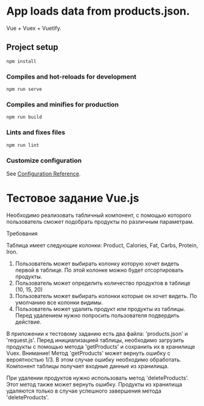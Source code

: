 # App loads data from products.json.
Vue + Vuex + Vuetify. 

## Project setup
```
npm install
```

### Compiles and hot-reloads for development
```
npm run serve
```

### Compiles and minifies for production
```
npm run build
```

### Lints and fixes files
```
npm run lint
```

### Customize configuration
See [Configuration Reference](https://cli.vuejs.org/config/).



# Тестовое задание Vue.js

Необходимо реализовать табличный компонент, с помощью которого пользователь сможет подобрать продукты по различным параметрам.


Требования

Таблица имеет следующие колонки: Product, Calories, Fat, Carbs, Protein, Iron. 
1) Пользователь может выбирать колонку которую хочет видеть первой в таблице. По этой колонке можно будет отсортировать продукты. 
2) Пользователь может определить количество продуктов в таблице (10, 15, 20)
3) Пользователь может выбирать колонки которые он хочет видеть. По умолчанию все колонки видимы.
4) Пользователь может удалить продукт или продукты из таблицы. Перед удалением нужно попросить пользователя подвердить действие.

В приложении к тестовому заданию есть два файла: 'products.json' и 'request.js'. Перед инициализацией таблицы, необходимо загрузить продукты с помощью метода 'getProducts' и сохранить их в хранилище Vuex. Внимание! Метод 'getProducts' может вернуть ошибку с вероятностью 1/3. В этом случае ошибку необходимо обработать. Компонент таблицы получает входные данные из хранилища.

При удалении продуктов нужно использовать метод 'deleteProducts'. Этот метод также может вернуть ошибку. Продукты из хранилища удаляются только в случае успешного завершения метода 'deleteProducts'.
